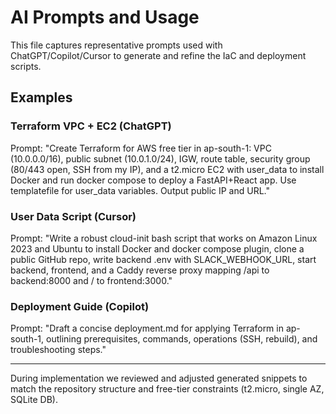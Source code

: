 # AI Prompts and Usage

This file captures representative prompts used with ChatGPT/Copilot/Cursor to generate and refine the IaC and deployment scripts.

## Examples

### Terraform VPC + EC2 (ChatGPT)
Prompt:
"Create Terraform for AWS free tier in ap-south-1: VPC (10.0.0.0/16), public subnet (10.0.1.0/24), IGW, route table, security group (80/443 open, SSH from my IP), and a t2.micro EC2 with user_data to install Docker and run docker compose to deploy a FastAPI+React app. Use templatefile for user_data variables. Output public IP and URL."

### User Data Script (Cursor)
Prompt:
"Write a robust cloud-init bash script that works on Amazon Linux 2023 and Ubuntu to install Docker and docker compose plugin, clone a public GitHub repo, write backend .env with SLACK_WEBHOOK_URL, start backend, frontend, and a Caddy reverse proxy mapping /api to backend:8000 and / to frontend:3000."

### Deployment Guide (Copilot)
Prompt:
"Draft a concise deployment.md for applying Terraform in ap-south-1, outlining prerequisites, commands, operations (SSH, rebuild), and troubleshooting steps."

---

During implementation we reviewed and adjusted generated snippets to match the repository structure and free-tier constraints (t2.micro, single AZ, SQLite DB).
